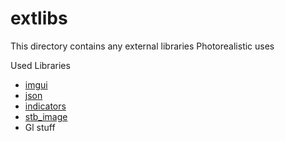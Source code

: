 # extlibs

This directory contains any external libraries Photorealistic uses

Used Libraries

* [imgui](https://github.com/ocornut/imgui)
* [json](https://github.com/nlohmann/json)
* [indicators](https://github.com/p-ranav/indicators)
* [stb_image](https://github.com/nothings/stb/blob/master/stb_image.h)
* Gl stuff
